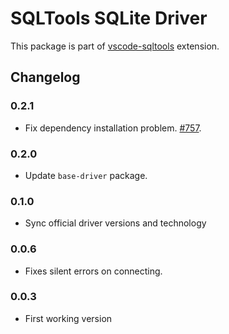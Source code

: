 # SQLTools SQLite Driver

This package is part of [vscode-sqltools](https://vscode-sqltools.mteixeira.dev/?umd_source=repository&utm_medium=readme&utm_campaign=sqlite) extension.

## Changelog

### 0.2.1

- Fix dependency installation problem. [#757](https://github.com/mtxr/vscode-sqltools/issues/757).

### 0.2.0

- Update `base-driver` package.

### 0.1.0

- Sync official driver versions and technology

### 0.0.6

- Fixes silent errors on connecting.

### 0.0.3

- First working version
